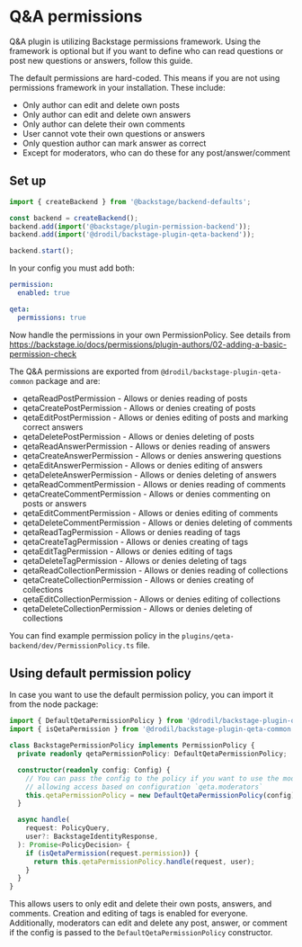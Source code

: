 # Q&A permissions

Q&A plugin is utilizing Backstage permissions framework. Using the framework is optional
but if you want to define who can read questions or post new questions or answers, follow this guide.

The default permissions are hard-coded. This means if you are not using permissions framework in
your installation. These include:

- Only author can edit and delete own posts
- Only author can edit and delete own answers
- Only author can delete their own comments
- User cannot vote their own questions or answers
- Only question author can mark answer as correct
- Except for moderators, who can do these for any post/answer/comment

## Set up

```ts
import { createBackend } from '@backstage/backend-defaults';

const backend = createBackend();
backend.add(import('@backstage/plugin-permission-backend'));
backend.add(import('@drodil/backstage-plugin-qeta-backend'));

backend.start();
```

In your config you must add both:

```yaml
permission:
  enabled: true

qeta:
  permissions: true
```

Now handle the permissions in your own PermissionPolicy. See details from
https://backstage.io/docs/permissions/plugin-authors/02-adding-a-basic-permission-check

The Q&A permissions are exported from `@drodil/backstage-plugin-qeta-common` package and are:

- qetaReadPostPermission - Allows or denies reading of posts
- qetaCreatePostPermission - Allows or denies creating of posts
- qetaEditPostPermission - Allows or denies editing of posts and marking correct answers
- qetaDeletePostPermission - Allows or denies deleting of posts
- qetaReadAnswerPermission - Allows or denies reading of answers
- qetaCreateAnswerPermission - Allows or denies answering questions
- qetaEditAnswerPermission - Allows or denies editing of answers
- qetaDeleteAnswerPermission - Allows or denies deleting of answers
- qetaReadCommentPermission - Allows or denies reading of comments
- qetaCreateCommentPermission - Allows or denies commenting on posts or answers
- qetaEditCommentPermission - Allows or denies editing of comments
- qetaDeleteCommentPermission - Allows or denies deleting of comments
- qetaReadTagPermission - Allows or denies reading of tags
- qetaCreateTagPermission - Allows or denies creating of tags
- qetaEditTagPermission - Allows or denies editing of tags
- qetaDeleteTagPermission - Allows or denies deleting of tags
- qetaReadCollectionPermission - Allows or denies reading of collections
- qetaCreateCollectionPermission - Allows or denies creating of collections
- qetaEditCollectionPermission - Allows or denies editing of collections
- qetaDeleteCollectionPermission - Allows or denies deleting of collections

You can find example permission policy in the `plugins/qeta-backend/dev/PermissionPolicy.ts` file.

## Using default permission policy

In case you want to use the default permission policy, you can import it from the node package:

```ts
import { DefaultQetaPermissionPolicy } from '@drodil/backstage-plugin-qeta-node';
import { isQetaPermission } from '@drodil/backstage-plugin-qeta-common';

class BackstagePermissionPolicy implements PermissionPolicy {
  private readonly qetaPermissionPolicy: DefaultQetaPermissionPolicy;

  constructor(readonly config: Config) {
    // You can pass the config to the policy if you want to use the moderators array for
    // allowing access based on configuration `qeta.moderators`
    this.qetaPermissionPolicy = new DefaultQetaPermissionPolicy(config);
  }

  async handle(
    request: PolicyQuery,
    user?: BackstageIdentityResponse,
  ): Promise<PolicyDecision> {
    if (isQetaPermission(request.permission)) {
      return this.qetaPermissionPolicy.handle(request, user);
    }
  }
}
```

This allows users to only edit and delete their own posts, answers, and comments.
Creation and editing of tags is enabled for everyone.
Additionally, moderators can edit and delete any post, answer, or comment if the config is passed
to the `DefaultQetaPermissionPolicy` constructor.
